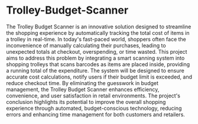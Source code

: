 # Trolley-Budget-Scanner
 
The Trolley Budget Scanner is an innovative solution designed to streamline the shopping experience by
automatically tracking the total cost of items in a trolley in real-time. In today's fast-paced world, shoppers often
face the inconvenience of manually calculating their purchases, leading to unexpected totals at checkout,
overspending, or time wasted. This project aims to address this problem by integrating a smart scanning system into
shopping trolleys that scans barcodes as items are placed inside, providing a running total of the expenditure. The
system will be designed to ensure accurate cost calculations, notify users if their budget limit is exceeded, and
reduce checkout time. By eliminating the guesswork in budget management, the Trolley Budget Scanner enhances
efficiency, convenience, and user satisfaction in retail environments. The project's conclusion highlights its potential
to improve the overall shopping experience through automated, budget-conscious technology, reducing errors and
enhancing time management for both customers and retailers.
 
